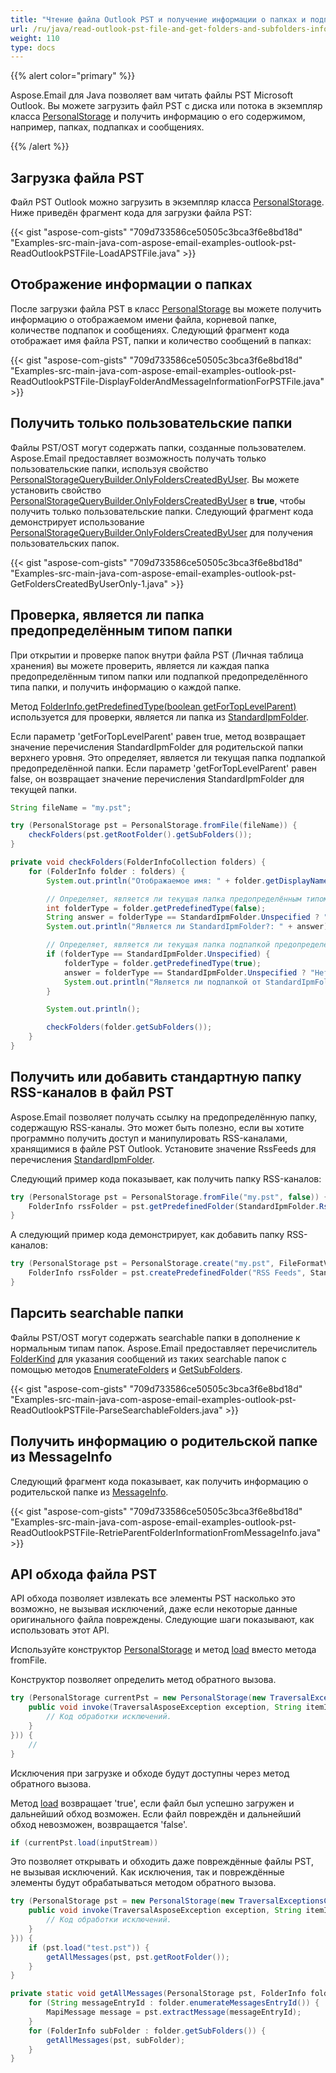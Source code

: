 ```yaml
---
title: "Чтение файла Outlook PST и получение информации о папках и подпапках"
url: /ru/java/read-outlook-pst-file-and-get-folders-and-subfolders-information/
weight: 110
type: docs
---
```


{{% alert color="primary" %}} 

Aspose.Email для Java позволяет вам читать файлы PST Microsoft Outlook. Вы можете загрузить файл PST с диска или потока в экземпляр класса [PersonalStorage](https://reference.aspose.com/email/java/com.aspose.email/personalstorage/) и получить информацию о его содержимом, например, папках, подпапках и сообщениях.

{{% /alert %}} 

## **Загрузка файла PST**

Файл PST Outlook можно загрузить в экземпляр класса [PersonalStorage](https://reference.aspose.com/email/java/com.aspose.email/personalstorage/). Ниже приведён фрагмент кода для загрузки файла PST:

{{< gist "aspose-com-gists" "709d733586ce50505c3bca3f6e8bd18d" "Examples-src-main-java-com-aspose-email-examples-outlook-pst-ReadOutlookPSTFile-LoadAPSTFile.java" >}}

## **Отображение информации о папках**

После загрузки файла PST в класс [PersonalStorage](https://reference.aspose.com/email/java/com.aspose.email/personalstorage/) вы можете получить информацию о отображаемом имени файла, корневой папке, количестве подпапок и сообщениях. Следующий фрагмент кода отображает имя файла PST, папки и количество сообщений в папках:

{{< gist "aspose-com-gists" "709d733586ce50505c3bca3f6e8bd18d" "Examples-src-main-java-com-aspose-email-examples-outlook-pst-ReadOutlookPSTFile-DisplayFolderAndMessageInformationForPSTFile.java" >}}

## **Получить только пользовательские папки**

Файлы PST/OST могут содержать папки, созданные пользователем. Aspose.Email предоставляет возможность получать только пользовательские папки, используя свойство [PersonalStorageQueryBuilder.OnlyFoldersCreatedByUser](https://reference.aspose.com/email/java/com.aspose.email/personalstoragequerybuilder/#getOnlyFoldersCreatedByUser--). Вы можете установить свойство [PersonalStorageQueryBuilder.OnlyFoldersCreatedByUser](https://reference.aspose.com/email/java/com.aspose.email/personalstoragequerybuilder/#getOnlyFoldersCreatedByUser--) в **true**, чтобы получить только пользовательские папки. Следующий фрагмент кода демонстрирует использование [PersonalStorageQueryBuilder.OnlyFoldersCreatedByUser](https://reference.aspose.com/email/java/com.aspose.email/personalstoragequerybuilder/#getOnlyFoldersCreatedByUser--) для получения пользовательских папок.

{{< gist "aspose-com-gists" "709d733586ce50505c3bca3f6e8bd18d" "Examples-src-main-java-com-aspose-email-examples-outlook-pst-GetFoldersCreatedByUserOnly-1.java" >}}

## **Проверка, является ли папка предопределённым типом папки**

При открытии и проверке папок внутри файла PST (Личная таблица хранения) вы можете проверить, является ли каждая папка предопределённым типом папки или подпапкой предопределённого типа папки, и получить информацию о каждой папке.

Метод [FolderInfo.getPredefinedType(boolean getForTopLevelParent)](https://reference.aspose.com/email/java/com.aspose.email/folderinfo/#getPredefinedType-boolean-) используется для проверки, является ли папка из [StandardIpmFolder](https://reference.aspose.com/email/java/com.aspose.email/standardipmfolder/). 

Если параметр 'getForTopLevelParent' равен true, метод возвращает значение перечисления StandardIpmFolder для родительской папки верхнего уровня. Это определяет, является ли текущая папка подпапкой предопределённой папки. Если параметр 'getForTopLevelParent' равен false, он возвращает значение перечисления StandardIpmFolder для текущей папки.

```java
String fileName = "my.pst";

try (PersonalStorage pst = PersonalStorage.fromFile(fileName)) {
    checkFolders(pst.getRootFolder().getSubFolders());
}

private void checkFolders(FolderInfoCollection folders) {
    for (FolderInfo folder : folders) {
        System.out.println("Отображаемое имя: " + folder.getDisplayName());

        // Определяет, является ли текущая папка предопределённым типом
        int folderType = folder.getPredefinedType(false);
        String answer = folderType == StandardIpmFolder.Unspecified ? "Нет" : "Да, " + folderType;
        System.out.println("Является ли StandardIpmFolder?: " + answer);

        // Определяет, является ли текущая папка подпапкой предопределённой папки
        if (folderType == StandardIpmFolder.Unspecified) {
            folderType = folder.getPredefinedType(true);
            answer = folderType == StandardIpmFolder.Unspecified ? "Нет" : "Да, " + folderType;
            System.out.println("Является ли подпапкой от StandardIpmFolder родителя?: " + answer);
        }

        System.out.println();

        checkFolders(folder.getSubFolders());
    }
}
```
## **Получить или добавить стандартную папку RSS-каналов в файл PST**

Aspose.Email позволяет получать ссылку на предопределённую папку, содержащую RSS-каналы. Это может быть полезно, если вы хотите программно получить доступ и манипулировать RSS-каналами, хранящимися в файле PST Outlook. Установите значение RssFeeds для перечисления [StandardIpmFolder](https://reference.aspose.com/email/java/com.aspose.email/standardipmfolder/).

Следующий пример кода показывает, как получить папку RSS-каналов:

```java
try (PersonalStorage pst = PersonalStorage.fromFile("my.pst", false)) {
    FolderInfo rssFolder = pst.getPredefinedFolder(StandardIpmFolder.RssFeeds);
}
```
А следующий пример кода демонстрирует, как добавить папку RSS-каналов:

```java
try (PersonalStorage pst = PersonalStorage.create("my.pst", FileFormatVersion.Unicode)) {
    FolderInfo rssFolder = pst.createPredefinedFolder("RSS Feeds", StandardIpmFolder.RssFeeds);
}
```

## **Парсить searchable папки**

Файлы PST/OST могут содержать searchable папки в дополнение к нормальным типам папок. Aspose.Email предоставляет перечислитель [FolderKind](https://reference.aspose.com/email/java/com.aspose.email/folderkind/) для указания сообщений из таких searchable папок с помощью методов [EnumerateFolders](https://reference.aspose.com/email/java/com.aspose.email/folderinfo/#enumerateFolders--) и [GetSubFolders](https://reference.aspose.com/email/java/com.aspose.email/folderinfo/#getSubFolders--).

{{< gist "aspose-com-gists" "709d733586ce50505c3bca3f6e8bd18d" "Examples-src-main-java-com-aspose-email-examples-outlook-pst-ReadOutlookPSTFile-ParseSearchableFolders.java" >}}

## **Получить информацию о родительской папке из MessageInfo**

Следующий фрагмент кода показывает, как получить информацию о родительской папке из [MessageInfo](https://reference.aspose.com/email/java/com.aspose.email/messageinfo/).

{{< gist "aspose-com-gists" "709d733586ce50505c3bca3f6e8bd18d" "Examples-src-main-java-com-aspose-email-examples-outlook-pst-ReadOutlookPSTFile-RetrieParentFolderInformationFromMessageInfo.java" >}}

## **API обхода файла PST**

API обхода позволяет извлекать все элементы PST насколько это возможно, не вызывая исключений, даже если некоторые данные оригинального файла повреждены.
Следующие шаги показывают, как использовать этот API.

Используйте конструктор [PersonalStorage](https://reference.aspose.com/email/java/com.aspose.email/personalstorage/) и метод [load](https://reference.aspose.com/email/java/com.aspose.email/personalstorage/#load-java.io.InputStream-) вместо метода fromFile.

Конструктор позволяет определить метод обратного вызова.

```java
try (PersonalStorage currentPst = new PersonalStorage(new TraversalExceptionsCallback() {
    public void invoke(TraversalAsposeException exception, String itemId) {
        // Код обработки исключений.
    }
})) {
    //
}
```

Исключения при загрузке и обходе будут доступны через метод обратного вызова.

Метод [load](https://reference.aspose.com/email/java/com.aspose.email/personalstorage/#load-java.io.InputStream-) возвращает 'true', если файл был успешно загружен и дальнейший обход возможен. Если файл повреждён и дальнейший обход невозможен, возвращается 'false'.

```java
if (currentPst.load(inputStream))
```

Это позволяет открывать и обходить даже повреждённые файлы PST, не вызывая исключений. Как исключения, так и повреждённые элементы будут обрабатываться методом обратного вызова.

```java
try (PersonalStorage pst = new PersonalStorage(new TraversalExceptionsCallback() {
    public void invoke(TraversalAsposeException exception, String itemId) {
        // Код обработки исключений.
    }
})) {
    if (pst.load("test.pst")) {
        getAllMessages(pst, pst.getRootFolder());
    }
}

private static void getAllMessages(PersonalStorage pst, FolderInfo folder) {
    for (String messageEntryId : folder.enumerateMessagesEntryId()) {
        MapiMessage message = pst.extractMessage(messageEntryId);
    }
    for (FolderInfo subFolder : folder.getSubFolders()) {
        getAllMessages(pst, subFolder);
    }
}
```